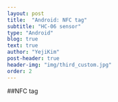 ```yaml
---
layout: post
title:  "Android: NFC tag"
subtitle: "HC-06 sensor"
type: "Android"
blog: true
text: true
author: "YejiKim"
post-header: true
header-img: "img/third_custom.jpg"
order: 2
---
```


##NFC tag
